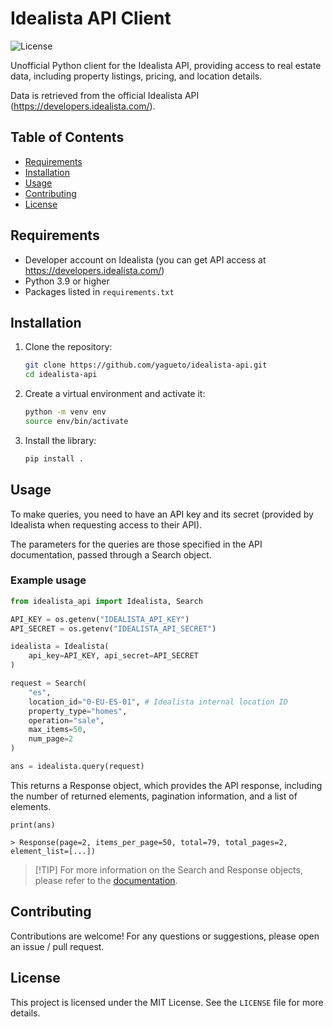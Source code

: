 # Idealista API Client

![License](https://img.shields.io/github/license/yagueto/idealista-api)

Unofficial Python client for the Idealista API, providing access to real estate data, including property listings, pricing, and location details. 

Data is retrieved from the official Idealista API (https://developers.idealista.com/).

## Table of Contents
- [Requirements](#requirements)
- [Installation](#installation)
- [Usage](#usage)
- [Contributing](#contributing)
- [License](#license)

## Requirements

- Developer account on Idealista (you can get API access at https://developers.idealista.com/)
- Python 3.9 or higher
- Packages listed in `requirements.txt`

## Installation

1. Clone the repository:

   ```sh
   git clone https://github.com/yagueto/idealista-api.git
   cd idealista-api
   ```

2. Create a virtual environment and activate it:

   ```sh
   python -m venv env
   source env/bin/activate
   ```

3. Install the library:
   ```sh
   pip install .
   ```

## Usage

To make queries, you need to have an API key and its secret (provided by Idealista when requesting access to their API).

The parameters for the queries are those specified in the API documentation, passed through a Search object.

### Example usage

```python
from idealista_api import Idealista, Search

API_KEY = os.getenv("IDEALISTA_API_KEY")
API_SECRET = os.getenv("IDEALISTA_API_SECRET")

idealista = Idealista(
    api_key=API_KEY, api_secret=API_SECRET
)

request = Search(
    "es",
    location_id="0-EU-ES-01", # Idealista internal location ID
    property_type="homes",
    operation="sale",
    max_items=50,
    num_page=2
)

ans = idealista.query(request)
```

This returns a Response object, which provides the API response, including the number of returned elements, pagination information, and a list of elements.

```
print(ans)

> Response(page=2, items_per_page=50, total=79, total_pages=2, element_list=[...])
```

> [!TIP] For more information on the Search and Response objects, please refer to the [documentation](./docs).

## Contributing

Contributions are welcome! For any questions or suggestions, please open an issue / pull request.

## License

This project is licensed under the MIT License. See the `LICENSE` file for more details.
